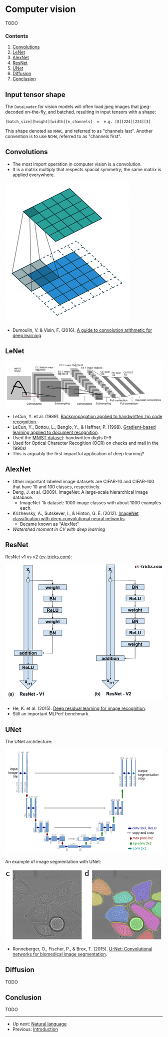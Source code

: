 # Computer vision

TODO


### Contents

1.  [Convolutions](#convolutions)
2.  [LeNet](#lenet)
3.  [AlexNet](#alexnet)
4.  [ResNet](#resnet)
5.  [UNet](#unet)
6.  [Diffusion](#diffusion)
7.  [Conclusion](#conclusion)


## Input tensor shape

The `DataLoader` for vision models will often load jpeg images that jpeg-decoded
on-the-fly, and batched, resulting in input tensors with a shape:

```
[batch_size][height][width][n_channels]  =  e.g. [8][224][224][3]
```

This shape denoted as `NHWC`, and referred to as "channels last".
Another convention is to use `NCHW`, referred to as "channels first".


## Convolutions

-   The most import operation in computer vision is a convolution.
-   It is a matrix multiply that respects spacial symmetry; the same matrix is applied everywhere.

![2D convolution with padding (source: https://github.com/vdumoulin/conv_arithmetic)](img/conv2d-with-pad.gif)

-   Dumoulin, V. & Visin, F. (2016). [A guide to convolution arithmetic for deep learning](https://arxiv.org/abs/1603.07285).


## LeNet

![LeNet-5](img/lenet-5.png)

-   LeCun, Y. et al. (1989). [Backpropagation applied to handwritten zip code recognition](https://web.archive.org/web/20150611222615/http://yann.lecun.com/exdb/publis/pdf/lecun-89e.pdf).
-   LeCun, Y., Bottou, L., Bengio, Y., & Haffner, P. (1998). [Gradient-based learning applied to document recognition](http://vision.stanford.edu/cs598_spring07/papers/Lecun98.pdf).
-   Used the [MNIST dataset](https://en.wikipedia.org/wiki/MNIST_database): handwritten digits 0-9
-   Used for Optical Character Recogition (OCR) on checks and mail in the 1990s!
-   This is arguably the first impactful application of deep learning?


## AlexNet

-   Other important labeled image datasets are CIFAR-10 and CIFAR-100 that have 10 and 100 classes, respectively.
-   Deng, J. et al. (2009). ImageNet: A large-scale hierarchical image database.
    -   ImageNet-1k dataset: 1000 image classes with about 1000 examples each.
-   Krizhevsky, A., Sutskever, I., & Hinton, G. E. (2012). [ImageNet classification with deep convolutional neural networks](https://papers.nips.cc/paper/4824-imagenet-classification-with-deep-convolutional-neural-networks.pdf).
    -   Became known as "AlexNet"
-   *Watershed moment in CV with deep learning*


## ResNet

ResNet v1 vs v2 ([cv-tricks.com](https://cv-tricks.com/keras/understand-implement-resnets/)):

![ResNet v1 vs v2 (source: [cv-tricks.com](https://cv-tricks.com/keras/understand-implement-resnets/).](img/resnet-v1-vs-v2.png)

-   He, K. et al. (2015). [Deep residual learning for image recognition](https://arxiv.org/abs/1512.03385).
-   Still an important MLPerf benchmark.


## UNet

The UNet architecture:

![UNet architecture (source: https://arxiv.org/abs/1505.04597)](img/unet-architecture.png)

An example of image segmentation with UNet:

![Example of image segmentation with UNet (source: https://arxiv.org/abs/1505.04597)](img/unet-segmentation-example.png)

-   Ronneberger, O., Fischer, P., & Brox, T. (2015). [U-Net: Convolutional networks for biomedical image segmentation](https://arxiv.org/abs/1505.04597).


## Diffusion

TODO


## Conclusion

TODO


--------

-   Up next: [Natural language](natural-language.md)
-   Previous: [Introduction](introduction.md)


